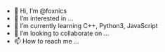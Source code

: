 - 👋 Hi, I’m @foxnics
- 👀 I’m interested in ...
- 🌱 I’m currently learning C++, Python3, JavaScript
- 💞️ I’m looking to collaborate on ...
- 📫 How to reach me ...

<!---
foxnics/foxnics is a ✨ special ✨ repository because its `README.md` (this file) appears on your GitHub profile.
You can click the Preview link to take a look at your changes.
--->
